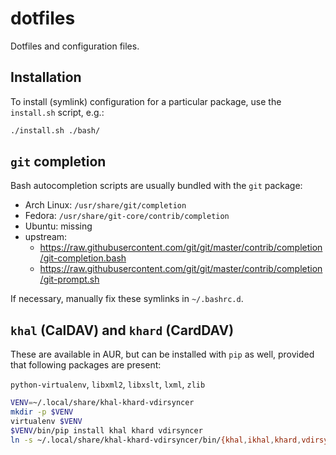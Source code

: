 # dotfiles

Dotfiles and configuration files.

## Installation

To install (symlink) configuration for a particular package, use the
`install.sh` script, e.g.:

```bash
./install.sh ./bash/
```

## `git` completion

Bash autocompletion scripts are usually bundled with the `git` package:

* Arch Linux: `/usr/share/git/completion`
* Fedora: `/usr/share/git-core/contrib/completion`
* Ubuntu: missing
* upstream:
  * <https://raw.githubusercontent.com/git/git/master/contrib/completion/git-completion.bash>
  * <https://raw.githubusercontent.com/git/git/master/contrib/completion/git-prompt.sh>

If necessary, manually fix these symlinks in `~/.bashrc.d`.

## `khal` (CalDAV) and `khard` (CardDAV)

These are available in AUR, but can be installed with `pip` as well, provided
that following packages are present:

`python-virtualenv`, `libxml2`, `libxslt`, `lxml`, `zlib`

```bash
VENV=~/.local/share/khal-khard-vdirsyncer
mkdir -p $VENV
virtualenv $VENV
$VENV/bin/pip install khal khard vdirsyncer
ln -s ~/.local/share/khal-khard-vdirsyncer/bin/{khal,ikhal,khard,vdirsyncer} ~/.local/bin/
```
